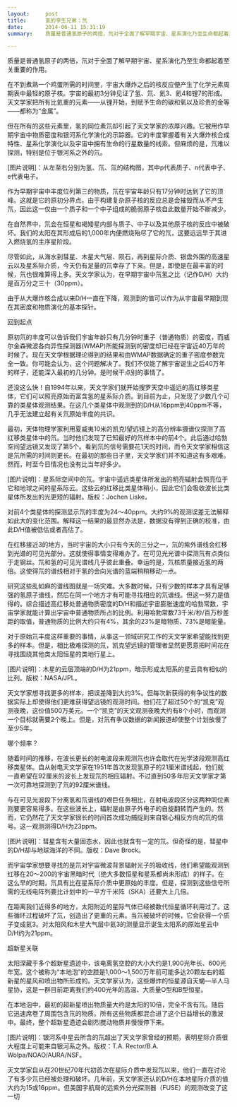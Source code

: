 ```yaml
---
layout:     post
title:      氢的孪生兄弟：氘
date:       2014-06-11 15:31:19
summary:    质量是普通氢原子的两倍，氘对于全面了解早期宇宙、星系演化乃至生命都起着至关重要的作用。在不到煮熟一个鸡蛋所需的时间里，宇宙大爆炸之后的核反应便产生了化学元素周期表中最轻的原子核。宇宙的最初3分钟见证了氢、氘、氦3、氦4和锂7的形成。天文学家把所有比氦重的元素——从锂开始，到赋予生命的碳和氧以及珍贵的金等——都称为“金属”。但在所有的这些元素里，氢的同位素氘却引起了天文学家的浓厚兴趣。它被用作早期宇宙中物质密度和银河系化学演化的示踪器。它的丰度掌握着有关大爆炸核合成特性、星系化学演化以及宇宙中拥有生命的行星数量的线索。但麻烦的是，氘难以探测，特别是位于银河系之外的氘。

---
```


质量是普通氢原子的两倍，氘对于全面了解早期宇宙、星系演化乃至生命都起着至关重要的作用。

在不到煮熟一个鸡蛋所需的时间里，宇宙大爆炸之后的核反应便产生了化学元素周期表中最轻的原子核。宇宙的最初3分钟见证了氢、氘、氦3、氦4和锂7的形成。天文学家把所有比氦重的元素——从锂开始，到赋予生命的碳和氧以及珍贵的金等——都称为“金属”。

但在所有的这些元素里，氢的同位素氘却引起了天文学家的浓厚兴趣。它被用作早期宇宙中物质密度和银河系化学演化的示踪器。它的丰度掌握着有关大爆炸核合成特性、星系化学演化以及宇宙中拥有生命的行星数量的线索。但麻烦的是，氘难以探测，特别是位于银河系之外的氘。


[图片说明]：从左至右分别为氢、氘、氚的结构图，其中p代表质子、n代表中子、e代表电子。

作为早期宇宙中丰度位列第三的物质，氘在宇宙年龄只有17分钟时达到了它的顶峰。这就是它的原初分界点。由于构建复杂原子核的反应总是会摧毁而从不产生氘，因此这一仅由一个质子和一个中子组成的脆弱原子核自此数量开始不断减少。

在自然界中，氘会在恒星和褐矮星内部与质子、中子以及其他原子核的反应中被破坏。我们的太阳在其形成后的1,000年内便燃烧殆尽了它的氘，这要远远早于其进入燃烧氢的主序星阶段。

尽管如此，从海水到彗星、木星大气层、陨石，再到星际介质、银盘外围的高速星云以及星系际介质，今天仍有足量的氘幸存了下来。但是，即使是在最丰富的时候，氘也很难算得上多。天文学家认为，在早期宇宙中氘氢之比（记作D/H）大约是百万分之三十（30ppm）。

由于从大爆炸核合成以来D/H一直在下降，观测到的值可以作为从宇宙最早期到现在其密度和物质演化的基本探针。

回到起点

原初氘的丰度可以告诉我们宇宙年龄只有几分钟时重子（普通物质）的密度，而威尔金森微波各向异性探测器(WMAP)所能探测到的密度却已经在宇宙近40万年的时候了。现在天文学根据理论得到的结果和由WMAP数据确定的重子密度参数完全一致。你可能会认为，这个问题解决了。我们不仅能了解宇宙诞生之后40万年的样子，还能深入最初的几分钟。是时候干点别的事情了。

还没这么快！自1994年以来，天文学家们就开始搜罗天空中遥远的高红移类星体，它们可以照亮原始而富含氢的星系际介质。到目前为止，只发现了少数几个可靠的类星体观测结果。在这几个类星体中观测到的D/H从16ppm到40ppm不等，几乎无法建立起有关氘原始丰度的共识。

最初，天体物理学家利用夏威夷10米的凯克I望远镜上的高分辨率摄谱仪探测了高红移类星体中的氘。当时他们发现了已知最好的氘样本中的前4个。此后通过哈勃空间望远镜又发现了第5个。看到氘的信号需要花1天的时间，而令天文学家相信这是氘所需的时间则更长。在最初的那些日子里，天文学家们并不知道这有多艰难。然而，时至今日情况也没有比当年好多少。


[图片说明]：星系际空间中的氘。宇宙中遥远类星体所发出的明亮辐射会照亮位于它和地球之间的星系际云。这些云的红移比类星体稍小，因此它们会吸收波长比类星体所发出的光更短的辐射。版权：Jochen Liske。

对前4个类星体的探测显示氘的丰度为24～40ppm。大约9%的观测误差无法解释如此大的变化范围。解释这一结果的最显然办法是，数据没有得到正确的校准，由此D/H值被低估或者高估了。

在红移接近3的地方，当时宇宙的大小只有今天的三分之一，氘的紫外谱线会红移到光谱的可见光部分。这就使得事情变得难办了。在可见光光谱中探测氘有点类似于走钢丝。氘和氢的可见光谱线几乎彼此重叠。幸运的是，氘核质量接近氢的两倍。这使得氘的谱线相对于氢的会向光谱的蓝端稍稍移动一点。

研究这些乱如麻的谱线图就是一场灾难。大多数时候，只有少数的样本才具有足够强的氢原子谱线，然后在同一个地方才有可能寻找相应的氘谱线。但这一努力是值得的。综合描述高红移处普通物质密度的D/H和描述宇宙膨胀速度的哈勃常数，宇宙学家就能计算出宇宙中普通物质所占的比例。利用哈勃常数73千米/秒/百万秒差距的取值，普通物质的比例大约只有4%，其余的23%是暗物质、73%是暗能量。

对于原始氘丰度这样重要的事情，从事这一领域研究工作的天文学家希望能找到更多的样本。但是，相比极难探测的氘，凯克望远镜的管理者显然更愿意把时间花在寻找围绕其他类太阳恒星的类地行星上。


[图片说明]：木星的云层顶端的D/H为21ppm，暗示形成太阳系的星云具有相似的比列。版权：NASA/JPL。

天文学家想寻找更多的样本，把误差降到大约3%。但每次新获得的有争议性的数据实际上却使得他们更难获得望远镜的观测时间。他们花了超过50个的“凯克”观测夜晚，这价值500万美元。一个“凯克”的天文观测夜晚大约有8个小时，而观测一个目标就需要2个晚上。但是，对氘有争议数据的新闻报道却使整个计划放慢了至少5年。

哪个频率？

随着时间的推移，在波长更长的射电波段来观测氘也许会取代在光学波段观测高红移类星体。自从射电天文学家在1951年首次发现氢原子的21厘米谱线起，他们就一直希望在92厘米的波长上发现氘的相应辐射。不过直到50多年后天文学家才第一次可靠地探测到了氘的92厘米谱线。

与在可见光波段下分离氢和氘谱线的艰巨任务相比，在射电波段区分这两种同位素则要更容易得多。在这些波长上，辐射是由原子外电子的自旋翻转而产生的。然而，它仍然花了天文学家很长的时间首次成功捕捉到来自银心相反方向的氘的信号。这一观测测得D/H为23ppm。


[图片说明]：彗星含有大量固态水，因此也就含有一定的氘。但奇怪的是，彗星中的D/H却与地球海洋的不同。版权：Dave Brock。

而宇宙学家想要寻找的是氘对宇宙微波背景辐射光子的吸收线，他们希望能观测到红移在20～200的宇宙黑暗时代（绝大多数恒星和星系都尚未形成）的样子。在这么早的时期，氘具有比在星系际介质中更原始的丰度。但是，探测到这些信号所需的无线电阵列要比计划中的一平方千米阵（SKA）还要大上几倍。

在距离我们近得多的地方，太阳附近的星际气体已经被数代恒星循环利用过了。这些循环过程破坏了氘，创造出了更重的元素。当氘被破坏的时候，它会获得一个质子变成氦3。对太阳风和木星大气层中氦3的测量显示诞生太阳系的原始星云中D/H约为21ppm。

超新星关联

太阳深藏于多个超新星遗迹中，该电离氢空腔的大小大约是1,900光年长、600光年宽。这个被称为“本地泡”的空腔是1,000～1,500万年前可能多达20颗左右的超新星的星风和喷出物所形成的。天文学家认为，这些爆炸的恒星源自天蝎—半人马星协，这是一群目前距离我们约400光年的高温、大质量O型和B型恒星。

在本地泡中，最初的超新星喷出物质量大约是太阳的10倍，完全不含有氘。随后它迅速席卷了周围包含氘的物质。所有这些物质都混合进了这个日益增长的激波中。最终，整个超新星遗迹会剧烈搅动物质并慢慢停下来。


[图片说明]：银河系中星云所含的氘超出了天文学家曾经的预期，表明星际介质很大程度上可能来自银河系之外。版权：T.A. Rector/B.A. Wolpa/NOAO/AURA/NSF。

天文学家自从在20世纪70年代初首次在星际介质中发现氘以来，他们一直在讨论了有多少氘已经被处理和破坏。几年前，天文学家还认的D/H在本地星际介质的值大约为15或16ppm。但美国宇航局的远紫外分光探测器（FUSE）的观测改变了这一切


